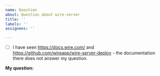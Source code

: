 ```yaml
---
name: Question
about: Question about wire-server
title: ''
labels: ''
assignees: ''

---
```


* [ ] I have seen https://docs.wire.com/ and https://github.com/wireapp/wire-server-deploy - the documentation there does not answer my question.

**My question:**
